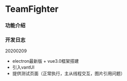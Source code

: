 # TeamFighter

### 功能介绍

### 开发日志
20200209
* electron最新版 + vue3.0框架搭建
* 引入vantUI
* 提供测试页面（正常执行，主从线程交互，图片引用问题）
 